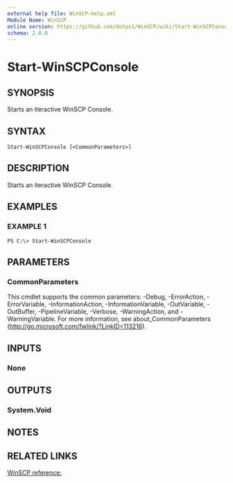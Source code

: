 ```yaml
---
external help file: WinSCP-help.xml
Module Name: WinSCP
online version: https://github.com/dotps1/WinSCP/wiki/Start-WinSCPConsole
schema: 2.0.0
---
```


# Start-WinSCPConsole

## SYNOPSIS
Starts an iteractive WinSCP Console.

## SYNTAX

```
Start-WinSCPConsole [<CommonParameters>]
```

## DESCRIPTION
Starts an iteractive WinSCP Console.

## EXAMPLES

### EXAMPLE 1
```
PS C:\> Start-WinSCPConsole
```

## PARAMETERS

### CommonParameters
This cmdlet supports the common parameters: -Debug, -ErrorAction, -ErrorVariable, -InformationAction, -InformationVariable, -OutVariable, -OutBuffer, -PipelineVariable, -Verbose, -WarningAction, and -WarningVariable. For more information, see about_CommonParameters (http://go.microsoft.com/fwlink/?LinkID=113216).

## INPUTS

### None

## OUTPUTS

### System.Void

## NOTES

## RELATED LINKS

[WinSCP reference:](https://winscp.net/eng/docs/commandline#scripting)

